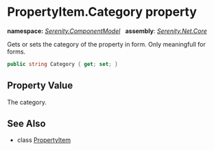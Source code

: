 # PropertyItem.Category property
**namespace:** *[Serenity.ComponentModel](../../README.md#serenity.componentmodel-namespace)*   **assembly**: *[Serenity.Net.Core](../../README.md)*

Gets or sets the category of the property in form. Only meaningfull for forms.

```csharp
public string Category { get; set; }
```

## Property Value

The category.

## See Also

* class [PropertyItem](../PropertyItem.md)